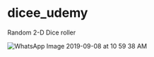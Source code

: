 # dicee_udemy

Random 2-D Dice roller

![WhatsApp Image 2019-09-08 at 10 59 38 AM](https://user-images.githubusercontent.com/47710382/64483991-8a761f80-d229-11e9-8e50-2a6c955466bf.jpeg)


